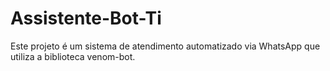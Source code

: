 # Assistente-Bot-Ti
Este projeto é um sistema de atendimento automatizado via WhatsApp que utiliza a biblioteca venom-bot.
